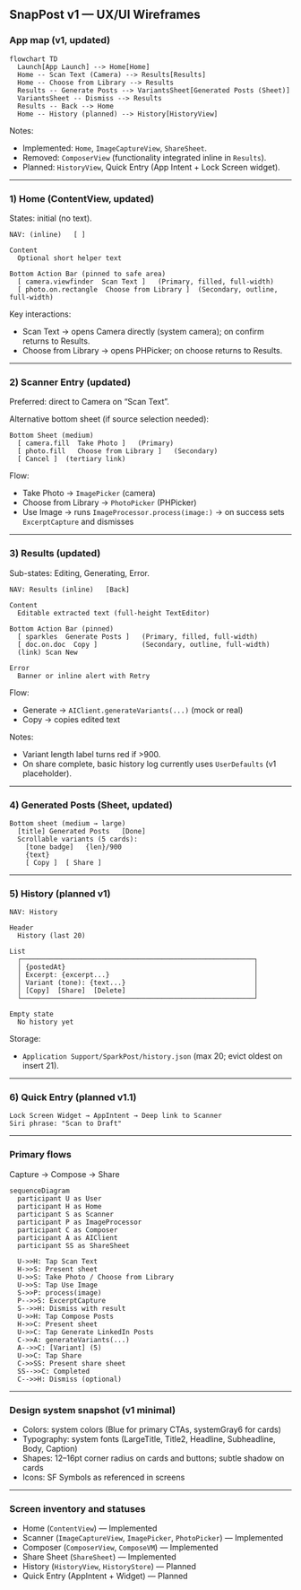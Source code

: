 ## SnapPost v1 — UX/UI Wireframes

### App map (v1, updated)

```mermaid
flowchart TD
  Launch[App Launch] --> Home[Home]
  Home -- Scan Text (Camera) --> Results[Results]
  Home -- Choose from Library --> Results
  Results -- Generate Posts --> VariantsSheet[Generated Posts (Sheet)]
  VariantsSheet -- Dismiss --> Results
  Results -- Back --> Home
  Home -- History (planned) --> History[HistoryView]
```

Notes:

- Implemented: `Home`, `ImageCaptureView`, `ShareSheet`.
- Removed: `ComposerView` (functionality integrated inline in `Results`).
- Planned: `HistoryView`, Quick Entry (App Intent + Lock Screen widget).

---

### 1) Home (ContentView, updated)

States: initial (no text).

```text
NAV: (inline)   [ ]

Content
  Optional short helper text

Bottom Action Bar (pinned to safe area)
  [ camera.viewfinder  Scan Text ]   (Primary, filled, full-width)
  [ photo.on.rectangle  Choose from Library ]  (Secondary, outline, full-width)
```

Key interactions:

- Scan Text → opens Camera directly (system camera); on confirm returns to Results.
- Choose from Library → opens PHPicker; on choose returns to Results.

---

### 2) Scanner Entry (updated)

Preferred: direct to Camera on “Scan Text”.

Alternative bottom sheet (if source selection needed):

```text
Bottom Sheet (medium)
  [ camera.fill  Take Photo ]   (Primary)
  [ photo.fill   Choose from Library ]   (Secondary)
  [ Cancel ]  (tertiary link)
```

Flow:

- Take Photo → `ImagePicker` (camera)
- Choose from Library → `PhotoPicker` (PHPicker)
- Use Image → runs `ImageProcessor.process(image:)` → on success sets `ExcerptCapture` and dismisses

---

### 3) Results (updated)

Sub-states: Editing, Generating, Error.

```text
NAV: Results (inline)   [Back]

Content
  Editable extracted text (full-height TextEditor)

Bottom Action Bar (pinned)
  [ sparkles  Generate Posts ]   (Primary, filled, full-width)
  [ doc.on.doc  Copy ]           (Secondary, outline, full-width)
  (link) Scan New

Error
  Banner or inline alert with Retry
```

Flow:

- Generate → `AIClient.generateVariants(...)` (mock or real)
- Copy → copies edited text

Notes:

- Variant length label turns red if >900.
- On share complete, basic history log currently uses `UserDefaults` (v1 placeholder).

---

### 4) Generated Posts (Sheet, updated)

```text
Bottom sheet (medium → large)
  [title] Generated Posts   [Done]
  Scrollable variants (5 cards):
    [tone badge]   {len}/900
    {text}
    [ Copy ]  [ Share ]
```

---

### 5) History (planned v1)

```text
NAV: History

Header
  History (last 20)

List
  ┌──────────────────────────────────────────────────────────┐
  │ {postedAt}                                               │
  │ Excerpt: {excerpt...}                                    │
  │ Variant (tone): {text...}                                │
  │ [Copy]  [Share]  [Delete]                                │
  └──────────────────────────────────────────────────────────┘

Empty state
  No history yet
```

Storage:

- `Application Support/SparkPost/history.json` (max 20; evict oldest on insert 21).

---

### 6) Quick Entry (planned v1.1)

```text
Lock Screen Widget → AppIntent → Deep link to Scanner
Siri phrase: "Scan to Draft"
```

---

### Primary flows

Capture → Compose → Share

```mermaid
sequenceDiagram
  participant U as User
  participant H as Home
  participant S as Scanner
  participant P as ImageProcessor
  participant C as Composer
  participant A as AIClient
  participant SS as ShareSheet

  U->>H: Tap Scan Text
  H->>S: Present sheet
  U->>S: Take Photo / Choose from Library
  U->>S: Tap Use Image
  S->>P: process(image)
  P-->>S: ExcerptCapture
  S-->>H: Dismiss with result
  U->>H: Tap Compose Posts
  H->>C: Present sheet
  U->>C: Tap Generate LinkedIn Posts
  C->>A: generateVariants(...)
  A-->>C: [Variant] (5)
  U->>C: Tap Share
  C->>SS: Present share sheet
  SS-->>C: Completed
  C-->>H: Dismiss (optional)
```

---

### Design system snapshot (v1 minimal)

- Colors: system colors (Blue for primary CTAs, systemGray6 for cards)
- Typography: system fonts (LargeTitle, Title2, Headline, Subheadline, Body, Caption)
- Shapes: 12–16pt corner radius on cards and buttons; subtle shadow on cards
- Icons: SF Symbols as referenced in screens

---

### Screen inventory and statuses

- Home (`ContentView`) — Implemented
- Scanner (`ImageCaptureView`, `ImagePicker`, `PhotoPicker`) — Implemented
- Composer (`ComposerView`, `ComposeVM`) — Implemented
- Share Sheet (`ShareSheet`) — Implemented
- History (`HistoryView`, `HistoryStore`) — Planned
- Quick Entry (AppIntent + Widget) — Planned
